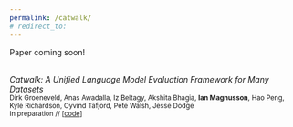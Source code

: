 ```yaml
---
permalink: /catwalk/
# redirect_to:
---
```


Paper coming soon!

<br>*Catwalk: A Unified Language Model Evaluation Framework for Many Datasets*
<br><sub>Dirk Groeneveld, Anas Awadalla, Iz Beltagy, Akshita Bhagia,
**Ian Magnusson**,
Hao Peng, Kyle Richardson, Oyvind Tafjord, Pete Walsh, Jesse Dodge</sub>
<br><sub> In preparation  // [[code](https://github.com/allenai/catwalk)] </sub>